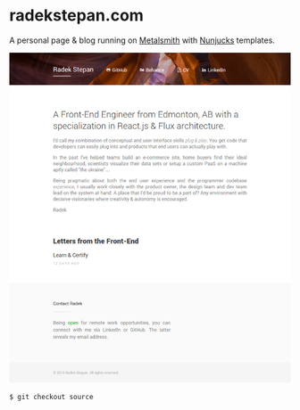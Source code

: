 # radekstepan.com

A personal page & blog running on [Metalsmith](http://www.metalsmith.io/) with [Nunjucks](https://mozilla.github.io/nunjucks/) templates.

![image](https://raw.githubusercontent.com/radekstepan/radekstepan.github.io/source/example.png)

```bash
$ git checkout source
```
